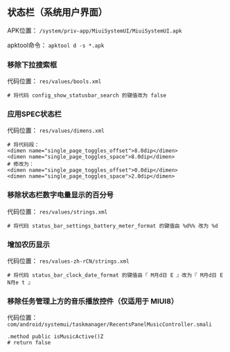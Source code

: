 ## 状态栏（系统用户界面）
APK位置： `/system/priv-app/MiuiSystemUI/MiuiSystemUI.apk`

apktool命令： `apktool d -s *.apk`

### 移除下拉搜索框
代码位置： `res/values/bools.xml`
```
# 将代码 config_show_statusbar_search 的键值改为 false
```

### 应用SPEC状态栏
代码位置： `res/values/dimens.xml`
```
# 将代码段：
<dimen name="single_page_toggles_offset">8.0dip</dimen>
<dimen name="single_page_toggles_space">8.0dip</dimen>
# 修改为：
<dimen name="single_page_toggles_offset">0.0dip</dimen>
<dimen name="single_page_toggles_space">2.0dip</dimen>
```

### 移除状态栏数字电量显示的百分号
代码位置： `res/values/strings.xml`
```
# 将代码 status_bar_settings_battery_meter_format 的键值由 %d%% 改为 %d
```

### 增加农历显示
代码位置： `res/values-zh-rCN/strings.xml`
```
# 将代码 status_bar_clock_date_format 的键值由『 M月d日 E 』改为『 M月d日 E N月e t 』
```

### 移除任务管理上方的音乐播放控件（仅适用于 MIUI8）
代码位置： `com/android/systemui/taskmanager/RecentsPanelMusicController.smali`
```
.method public isMusicActive()Z
# return false
```
